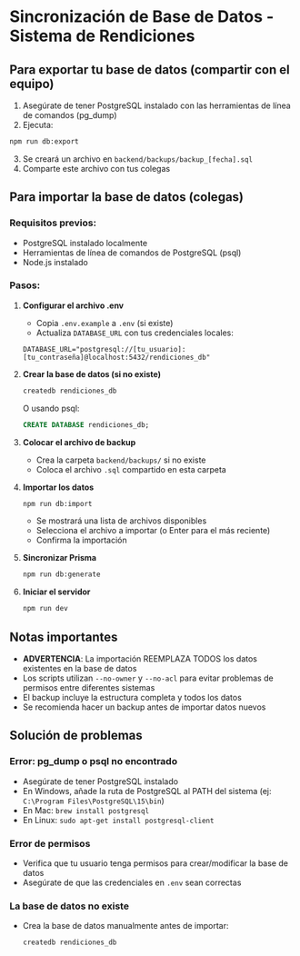 # Sincronización de Base de Datos - Sistema de Rendiciones

## Para exportar tu base de datos (compartir con el equipo)

1. Asegúrate de tener PostgreSQL instalado con las herramientas de línea de comandos (pg_dump)
2. Ejecuta:
```bash
npm run db:export
```
3. Se creará un archivo en `backend/backups/backup_[fecha].sql`
4. Comparte este archivo con tus colegas

## Para importar la base de datos (colegas)

### Requisitos previos:
- PostgreSQL instalado localmente
- Herramientas de línea de comandos de PostgreSQL (psql)
- Node.js instalado

### Pasos:

1. **Configurar el archivo .env**
   - Copia `.env.example` a `.env` (si existe)
   - Actualiza `DATABASE_URL` con tus credenciales locales:
   ```
   DATABASE_URL="postgresql://[tu_usuario]:[tu_contraseña]@localhost:5432/rendiciones_db"
   ```

2. **Crear la base de datos (si no existe)**
   ```bash
   createdb rendiciones_db
   ```
   O usando psql:
   ```sql
   CREATE DATABASE rendiciones_db;
   ```

3. **Colocar el archivo de backup**
   - Crea la carpeta `backend/backups/` si no existe
   - Coloca el archivo `.sql` compartido en esta carpeta

4. **Importar los datos**
   ```bash
   npm run db:import
   ```
   - Se mostrará una lista de archivos disponibles
   - Selecciona el archivo a importar (o Enter para el más reciente)
   - Confirma la importación

5. **Sincronizar Prisma**
   ```bash
   npm run db:generate
   ```

6. **Iniciar el servidor**
   ```bash
   npm run dev
   ```

## Notas importantes

- **ADVERTENCIA**: La importación REEMPLAZA TODOS los datos existentes en la base de datos
- Los scripts utilizan `--no-owner` y `--no-acl` para evitar problemas de permisos entre diferentes sistemas
- El backup incluye la estructura completa y todos los datos
- Se recomienda hacer un backup antes de importar datos nuevos

## Solución de problemas

### Error: pg_dump o psql no encontrado
- Asegúrate de tener PostgreSQL instalado
- En Windows, añade la ruta de PostgreSQL al PATH del sistema (ej: `C:\Program Files\PostgreSQL\15\bin`)
- En Mac: `brew install postgresql`
- En Linux: `sudo apt-get install postgresql-client`

### Error de permisos
- Verifica que tu usuario tenga permisos para crear/modificar la base de datos
- Asegúrate de que las credenciales en `.env` sean correctas

### La base de datos no existe
- Crea la base de datos manualmente antes de importar:
  ```bash
  createdb rendiciones_db
  ```